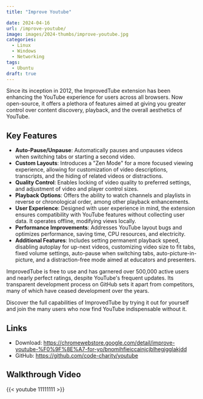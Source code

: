 ```yaml
---
title: "Improve Youtube"

date: 2024-04-16
url: /improve-youtube/
image: images/2024-thumbs/improve-youtube.jpg
categories:
  - Linux
  - Windows
  - Networking
tags:
  - Ubuntu
draft: true
---
```

Since its inception in 2012, the ImprovedTube extension has been enhancing the YouTube experience for users across all browsers. Now open-source, it offers a plethora of features aimed at giving you greater control over content discovery, playback, and the overall aesthetics of YouTube. <!--more-->


## Key Features

- **Auto-Pause/Unpause**: Automatically pauses and unpauses videos when switching tabs or starting a second video.
- **Custom Layouts**: Introduces a "Zen Mode" for a more focused viewing experience, allowing for customization of video descriptions, transcripts, and the hiding of related videos or distractions.
- **Quality Control**: Enables locking of video quality to preferred settings, and adjustment of video and player control sizes.
- **Playback Options**: Offers the ability to watch channels and playlists in reverse or chronological order, among other playback enhancements.
- **User Experience**: Designed with user experience in mind, the extension ensures compatibility with YouTube features without collecting user data. It operates offline, modifying views locally.
- **Performance Improvements**: Addresses YouTube layout bugs and optimizes performance, saving time, CPU resources, and electricity.
- **Additional Features**: Includes setting permanent playback speed, disabling autoplay for up-next videos, customizing video size to fit tabs, fixed volume settings, auto-pause when switching tabs, auto-picture-in-picture, and a distraction-free mode aimed at educators and presenters.

ImprovedTube is free to use and has garnered over 500,000 active users and nearly perfect ratings, despite YouTube's frequent updates. Its transparent development process on GitHub sets it apart from competitors, many of which have ceased development over the years.

Discover the full capabilities of ImprovedTube by trying it out for yourself and join the many users who now find YouTube indispensable without it.

## Links

- Download: <https://chromewebstore.google.com/detail/improve-youtube-%F0%9F%8E%A7-for-yo/bnomihfieiccainjcjblhegjgglakjdd>
- GitHub: <https://github.com/code-charity/youtube>

## Walkthrough Video

{{< youtube 11111111 >}}
